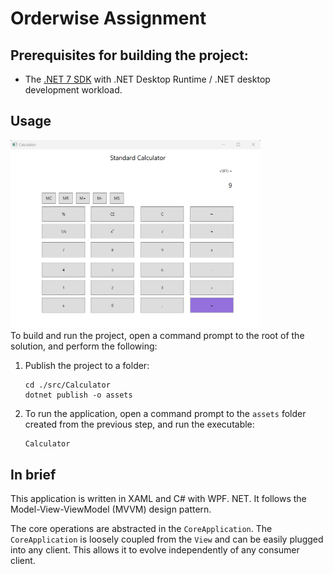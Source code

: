 # Orderwise Assignment

## Prerequisites for building the project:
* The [.NET 7 SDK](https://dotnet.microsoft.com/en-us/download/dotnet/7.0) with .NET Desktop Runtime / .NET desktop development workload.

## Usage

<img src="Resources/calculator.png" width="400">

<br />
To build and run the project, open a command prompt to the root of the solution, and perform the following: 

1. Publish the project to a folder:

    ```
    cd ./src/Calculator
    dotnet publish -o assets
    ```

2. To run the application, open a command prompt to the `assets` folder created from the previous step, and run the executable:

    ```
    Calculator
    ``` 

## In brief

This application is written in XAML and C# with WPF. NET. It follows the Model-View-ViewModel (MVVM) design pattern.

The core operations are abstracted in the `CoreApplication`. The `CoreApplication` is loosely coupled from the `View` and can be easily plugged into any client. This allows it to evolve independently of any consumer client.
